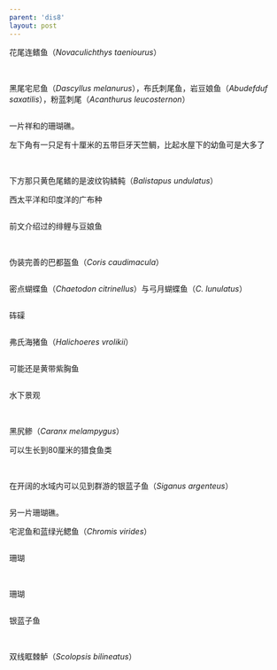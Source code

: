 ```yaml
---
parent: 'dis8'
layout: post
---
```


花尾连鳍鱼（<i>Novaculichthys taeniourus</i>）

<img class='disc' data-src='https://lykoseremos.github.io/gmalb-01/dis8/181.jpg'>

<img class='disc' data-src='https://lykoseremos.github.io/gmalb-01/dis8/182.jpg'>

黑尾宅尼鱼（<i>Dascyllus melanurus</i>），布氏刺尾鱼，岩豆娘鱼（<i>Abudefduf saxatilis</i>），粉蓝刺尾（<i>Acanthurus leucosternon</i>）

<img class='disc' data-src='https://lykoseremos.github.io/gmalb-01/dis8/183.jpg'>

一片祥和的珊瑚礁。

左下角有一只足有十厘米的五带巨牙天竺鲷，比起水屋下的幼鱼可是大多了

<img class='disc' data-src='https://lykoseremos.github.io/gmalb-01/dis8/184.jpg'>

<img class='disc' data-src='https://lykoseremos.github.io/gmalb-01/dis8/185.jpg'>

<img class='disc' data-src='https://lykoseremos.github.io/gmalb-01/dis8/186.jpg'>

下方那只黄色尾鳍的是波纹钩鳞鲀（<i>Balistapus undulatus</i>）

西太平洋和印度洋的广布种

<img class='disc' data-src='https://lykoseremos.github.io/gmalb-01/dis8/187.jpg'>

前文介绍过的绯鲤与豆娘鱼

<img class='disc' data-src='https://lykoseremos.github.io/gmalb-01/dis8/188.jpg'>

<img class='disc' data-src='https://lykoseremos.github.io/gmalb-01/dis8/189.jpg'>

<img class='disc' data-src='https://lykoseremos.github.io/gmalb-01/dis8/190.jpg'>

伪装完善的巴都盔鱼（<i>Coris caudimacula</i>）

<img class='disc' data-src='https://lykoseremos.github.io/gmalb-01/dis8/191.jpg'>

密点蝴蝶鱼（<i>Chaetodon citrinellus</i>）与弓月蝴蝶鱼（<i>C. lunulatus</i>）

<img class='disc' data-src='https://lykoseremos.github.io/gmalb-01/dis8/192.jpg'>

砗磲

<img class='disc' data-src='https://lykoseremos.github.io/gmalb-01/dis8/193.jpg'>

弗氏海猪鱼（<i>Halichoeres vrolikii</i>）

<img class='disc' data-src='https://lykoseremos.github.io/gmalb-01/dis8/194.jpg'>

可能还是黄带紫胸鱼

<img class='disc' data-src='https://lykoseremos.github.io/gmalb-01/dis8/195.jpg'>

水下景观

<img class='disc' data-src='https://lykoseremos.github.io/gmalb-01/dis8/196.jpg'>

<img class='disc' data-src='https://lykoseremos.github.io/gmalb-01/dis8/197.jpg'>

<img class='disc' data-src='https://lykoseremos.github.io/gmalb-01/dis8/198.jpg'>

黑尻鲹（<i>Caranx melampygus</i>）

可以生长到80厘米的猎食鱼类

<img class='disc' data-src='https://lykoseremos.github.io/gmalb-01/dis8/199.jpg'>

<img class='disc' data-src='https://lykoseremos.github.io/gmalb-01/dis8/200.jpg'>

<img class='disc' data-src='https://lykoseremos.github.io/gmalb-01/dis8/201.jpg'>

<img class='disc' data-src='https://lykoseremos.github.io/gmalb-01/dis8/202.jpg'>

在开阔的水域内可以见到群游的银蓝子鱼（<i>Siganus argenteus</i>）

<img class='disc' data-src='https://lykoseremos.github.io/gmalb-01/dis8/203.jpg'>

另一片珊瑚礁。

宅泥鱼和蓝绿光鳃鱼（<i>Chromis virides</i>）

<img class='disc' data-src='https://lykoseremos.github.io/gmalb-01/dis8/204.jpg'>

珊瑚

<img class='disc' data-src='https://lykoseremos.github.io/gmalb-01/dis8/205.jpg'>

<img class='disc' data-src='https://lykoseremos.github.io/gmalb-01/dis8/206.jpg'>

珊瑚

<img class='disc' data-src='https://lykoseremos.github.io/gmalb-01/dis8/207.jpg'>

银蓝子鱼

<img class='disc' data-src='https://lykoseremos.github.io/gmalb-01/dis8/208.jpg'>

<img class='disc' data-src='https://lykoseremos.github.io/gmalb-01/dis8/209.jpg'>

双线眶棘鲈（<i>Scolopsis bilineatus</i>）

<img class='disc' data-src='https://lykoseremos.github.io/gmalb-01/dis8/210.jpg'>
